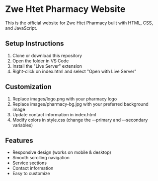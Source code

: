 # Zwe Htet Pharmacy Website

This is the official website for Zwe Htet Pharmacy built with HTML, CSS, and JavaScript.

## Setup Instructions

1. Clone or download this repository
2. Open the folder in VS Code
3. Install the "Live Server" extension
4. Right-click on index.html and select "Open with Live Server"

## Customization

1. Replace images/logo.png with your pharmacy logo
2. Replace images/pharmacy-bg.jpg with your preferred background image
3. Update contact information in index.html
4. Modify colors in style.css (change the --primary and --secondary variables)

## Features

- Responsive design (works on mobile & desktop)
- Smooth scrolling navigation
- Service sections
- Contact information
- Easy to customize